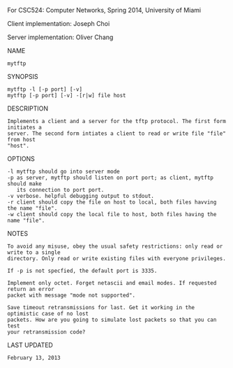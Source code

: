 For CSC524: Computer Networks, Spring 2014, University of Miami

Client implementation: Joseph Choi

Server implementation: Oliver Chang

NAME

    mytftp

SYNOPSIS

    mytftp -l [-p port] [-v]
    mytftp [-p port] [-v] -[r|w] file host


DESCRIPTION

    Implements a client and a server for the tftp protocol. The first form initiates a
    server. The second form intiates a client to read or write file "file" from host
    "host".


OPTIONS

    -l mytftp should go into server mode
    -p as server, mytftp should listen on port port; as client, mytftp should make
       its connection to port port.
    -v verbose. helpful debugging output to stdout.
    -r client should copy the file on host to local, both files havving the name "file".
    -w client should copy the local file to host, both files having the name "file".

NOTES

    To avoid any misuse, obey the usual safety restrictions: only read or write to a single
    directory. Only read or write existing files with everyone privileges.

    If -p is not specfied, the default port is 3335.

    Implement only octet. Forget netascii and email modes. If requested return an error
    packet with message "mode not supported".

    Save timeout retransmissions for last. Get it working in the optimistic case of no lost
    packets. How are you going to simulate lost packets so that you can test
    your retransmission code?

LAST UPDATED

    February 13, 2013


